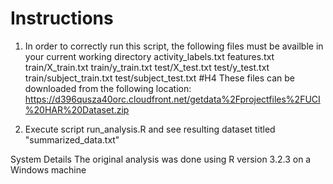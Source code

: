 # Instructions 
 1. In order to correctly run this script, the following files must be availble in your current working directory
activity_labels.txt
features.txt
train/X_train.txt
train/y_train.txt
test/X_test.txt
test/y_test.txt
train/subject_train.txt
test/subject_test.txt
#H4 These files can be downloaded from the following location:
https://d396qusza40orc.cloudfront.net/getdata%2Fprojectfiles%2FUCI%20HAR%20Dataset.zip

2. Execute script run_analysis.R and see resulting dataset titled "summarized_data.txt"



System Details
The original analysis was done using R version 3.2.3 on a Windows machine